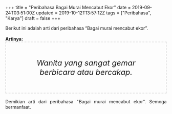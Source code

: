 +++
title = "Peribahasa Bagai Murai Mencabut Ekor"
date = 2019-09-24T03:51:00Z
updated = 2019-10-12T13:57:12Z
tags = ["Peribahasa", "Karya"]
draft = false
+++

<div dir="ltr" style="text-align: left;" trbidi="on"><div style="text-align: justify;">Berikut ini adalah arti dari peribahasa “Bagai murai mencabut ekor”.</div><br /><div style="text-align: justify;"><b>Artinya:</b></div><div style="border: 2px dashed #ddd; font-size: 24px; height: auto; margin: 0 auto; padding: 50px; text-align: center; width: auto;"><i>Wanita yang sangat gemar berbicara atau bercakap.</i></div><div style="text-align: justify;"><br /></div><div style="text-align: justify;">Demikian arti dari peribahasa "Bagai murai mencabut ekor". Semoga bermanfaat.</div></div>

